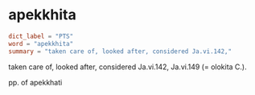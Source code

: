 # apekkhita

``` toml
dict_label = "PTS"
word = "apekkhita"
summary = "taken care of, looked after, considered Ja.vi.142,"
```

taken care of, looked after, considered Ja.vi.142, Ja.vi.149 (= olokita C.).

pp. of apekkhati

